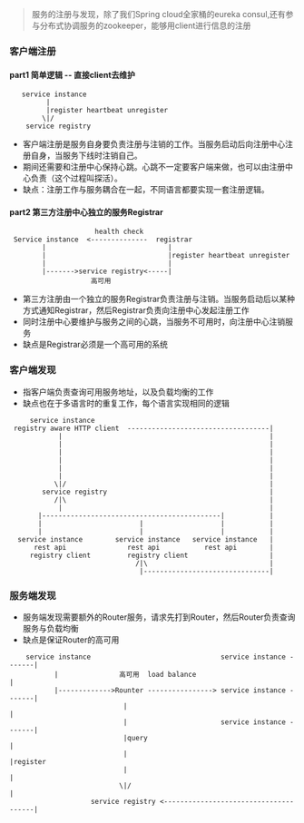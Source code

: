 > 服务的注册与发现，除了我们Spring cloud全家桶的eureka consul,还有参与分布式协调服务的zookeeper，能够用client进行信息的注册

### 客户端注册
#### part1 简单逻辑 -- 直接client去维护
```text
   service instance 
         |
         |register heartbeat unregister
        \|/
    service registry

```
- 客户端注册是服务自身要负责注册与注销的工作。当服务启动后向注册中心注册自身，当服务下线时注销自己。
- 期间还需要和注册中心保持心跳。心跳不一定要客户端来做，也可以由注册中心负责（这个过程叫探活）。
- 缺点：注册工作与服务耦合在一起，不同语言都要实现一套注册逻辑。


#### part2 第三方注册中心独立的服务Registrar
```text
                     health check
 Service instance  <--------------  registrar
        |                              |
        |                              |register heartbeat unregister
        |                              |
        |------->service registry<-----|
                    高可用
```
- 第三方注册由一个独立的服务Registrar负责注册与注销。当服务启动后以某种方式通知Registrar，然后Registrar负责向注册中心发起注册工作
- 同时注册中心要维护与服务之间的心跳，当服务不可用时，向注册中心注销服务
- 缺点是Registrar必须是一个高可用的系统

### 客户端发现
- 指客户端负责查询可用服务地址，以及负载均衡的工作
- 缺点也在于多语言时的重复工作，每个语言实现相同的逻辑
```text
     service instance                               
 registry aware HTTP client  -----------------------------------|                         
            |                                        			|
            |                             						|
            |												    |
            |												    |
            |													|
            |													|
           \|/													|
        service registry										|
           /|\													|
            |													|
       |--------------------------------------------|			|
       |						|					|			|
       |						|				 	|			|	
  service instance        service instance   service instance   |
      rest api               rest api           rest api		|
     registry client         registry client					|
     						   /|\							    |
     						    |-------------------------------|
```

### 服务端发现
- 服务端发现需要额外的Router服务，请求先打到Router，然后Router负责查询服务与负载均衡
- 缺点是保证Router的高可用
```text
    service instance                                service instance -------|
           |               高可用  load balance                          |
           |------------->Rounter ----------------> service instance -------|
                            |   											|
                            |                       service instance -------|
                            |query										    |
                            |												|register
                            |												|
                           \|/												|
                    service registry <--------------------------------------|
```
